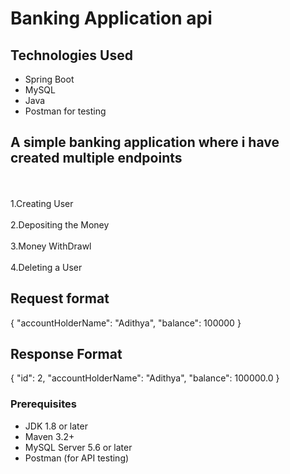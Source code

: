  <h1>Banking Application api</h1>

 ## Technologies Used

- Spring Boot
- MySQL
- Java
- Postman for testing


<h2>A simple banking application where i have created multiple endpoints</h2><br>
<br>1.Creating User</br>
<br>2.Depositing the Money</br>
<br>3.Money WithDrawl</br>
<br>4.Deleting a User</br>



## Request format

{
    "accountHolderName": "Adithya",
    "balance": 100000
}

## Response Format 
{
    "id": 2,
    "accountHolderName": "Adithya",
    "balance": 100000.0
}

### Prerequisites

- JDK 1.8 or later
- Maven 3.2+
- MySQL Server 5.6 or later
- Postman (for API testing)


